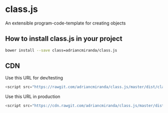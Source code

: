 class.js
========

An extensible program-code-template for creating objects

## How to install __class.js__ in your project

```bash
bower install --save class=adriancmiranda/class.js
```

## CDN
Use this URL for dev/testing

```javascript
<script src="https://rawgit.com/adriancmiranda/class.js/master/dist/class.js"></script>
```

Use this URL in production

```javascript
<script src="https://cdn.rawgit.com/adriancmiranda/class.js/master/dist/class.min.js"></script>
```
